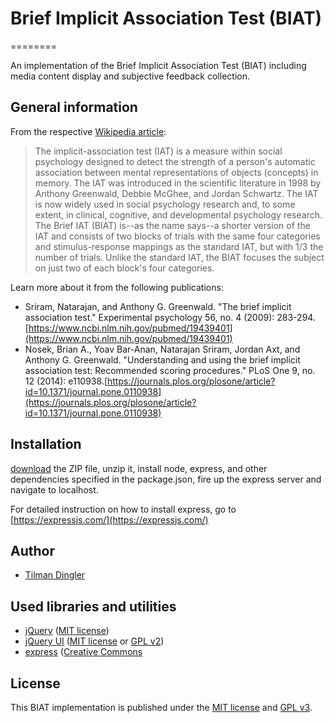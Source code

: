 # Brief Implicit Association Test (BIAT)
========

An implementation of the Brief Implicit Association Test (BIAT) including media content display and subjective feedback collection.

## General information
From the respective [Wikipedia article](https://en.wikipedia.org/wiki/Implicit-association_test):
> The implicit-association test (IAT) is a measure within social psychology designed to detect the strength of a person's automatic association between mental representations of objects (concepts) in memory. The IAT was introduced in the scientific literature in 1998 by Anthony Greenwald, Debbie McGhee, and Jordan Schwartz. The IAT is now widely used in social psychology research and, to some extent, in clinical, cognitive, and developmental psychology research. The Brief IAT (BIAT) is--as the name says--a shorter version of the IAT and consists of two blocks of trials with the same four categories and stimulus-response mappings as the standard IAT, but with 1/3 the number of trials. Unlike the standard IAT, the BIAT focuses the subject on just two of each block's four categories. 

Learn more about it from the following publications:
- Sriram, Natarajan, and Anthony G. Greenwald. "The brief implicit association test." Experimental psychology 56, no. 4 (2009): 283-294. [https://www.ncbi.nlm.nih.gov/pubmed/19439401](https://www.ncbi.nlm.nih.gov/pubmed/19439401)
- Nosek, Brian A., Yoav Bar-Anan, Natarajan Sriram, Jordan Axt, and Anthony G. Greenwald. "Understanding and using the brief implicit association test: Recommended scoring procedures." PLoS One 9, no. 12 (2014): e110938.[https://journals.plos.org/plosone/article?id=10.1371/journal.pone.0110938](https://journals.plos.org/plosone/article?id=10.1371/journal.pone.0110938)

## Installation
[download](https://github.com/Til-D/BIAT/archive/master.zip) the ZIP file, unzip it, install node, express, and other dependencies specified in the package.json, fire up the express server and navigate to localhost.

For detailed instruction on how to install express, go to [https://expressjs.com/](https://expressjs.com/)

## Author
- [Tilman Dingler](https://github.com/Til-D/)

## Used libraries and utilities
- [jQuery](http://jquery.com/) ([MIT license](https://github.com/jquery/jquery/blob/master/MIT-LICENSE.txt))
- [jQuery UI](http://jqueryui.com/) ([MIT license](http://www.opensource.org/licenses/mit-license) or [GPL v2](http://opensource.org/licenses/GPL-2.0))
- [express](https://expressjs.com/) ([Creative Commons](https://creativecommons.org/licenses/by-sa/3.0/us/)

## License
This BIAT implementation is published under the [MIT license](http://www.opensource.org/licenses/mit-license) and [GPL v3](http://opensource.org/licenses/GPL-3.0).